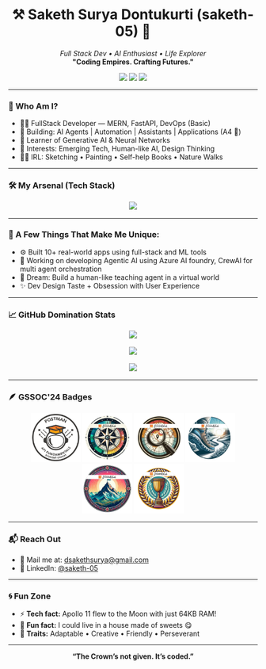 <h1 align="center">⚒️ Saketh Surya Dontukurti (saketh-05) 👑</h1>
<p align="center">
  <em>Full Stack Dev • AI Enthusiast • Life Explorer</em><br>
  <b>"Coding Empires. Crafting Futures."</b>
</p>

<p align="center">
  <a href="https://github.com/saketh-05"><img src="https://img.shields.io/github/followers/saketh-05?style=social" /></a>
  <a href="https://github.com/saketh-05/saketh-05"><img src="https://img.shields.io/github/stars/saketh-05/saketh-05?style=social" /></a>
  <a href="https://twitter.com/intent/tweet?text=Check%20out%20this%20awesome%20GitHub%20profile%20by%20@Saketh_05!&url=https://github.com/saketh-05"><img src="https://img.shields.io/twitter/url?label=Share&style=social&url=https%3A%2F%2Fgithub.com%2Fsaketh-05" /></a>
</p>

---

### 🧠 Who Am I?

- 🧑‍💻 FullStack Developer — MERN, FastAPI, DevOps (Basic)
- 🤖 Building: AI Agents | Automation | Assistants | Applications (A4 🚀)
- 🧬 Learner of Generative AI & Neural Networks
- 🧠 Interests: Emerging Tech, Human-like AI, Design Thinking
- 🧘‍♂️ IRL: Sketching • Painting • Self-help Books • Nature Walks

---

### 🛠️ My Arsenal (Tech Stack)
<p align="center">
  <img src="https://skillicons.dev/icons?i=c,py,js,react,nodejs,express,fastapi,mongodb,postgres,git,docker,vscode,linux,aws" />
</p>

---

### 💎 A Few Things That Make Me Unique:

- ⚙️ Built 10+ real-world apps using full-stack and ML tools
- 🧠 Working on developing Agentic AI using Azure AI foundry, CrewAI for multi agent orchestration
- 🔭 Dream: Build a human-like teaching agent in a virtual world
- ✨ Dev Design Taste + Obsession with User Experience

---

### 📈 GitHub Domination Stats

<p align="center">
  <img src="https://github-readme-streak-stats.herokuapp.com?user=saketh-05&theme=tokyonight&hide_border=true" />
</p>

<p align="center">
  <img src="https://github-readme-stats.vercel.app/api?username=saketh-05&show_icons=true&theme=tokyonight&hide_border=true" />
</p>

<p align="center">
  <img src="https://github-readme-stats.vercel.app/api/top-langs/?username=saketh-05&layout=compact&theme=tokyonight&hide_border=true" />
</p>

---

### 🪶 GSSOC'24 Badges

<p align="center">
  <img src="https://raw.githubusercontent.com/girlscript/girlscript-gssoc-ext24/prod/public/badges/postman.png" width="100" />
  <img src="https://github.com/girlscript/girlscript-gssoc-ext24/blob/prod/public/badges/1.png" width="100" />
  <img src="https://github.com/girlscript/girlscript-gssoc-ext24/blob/prod/public/badges/2.png" width="100" />
  <img src="https://github.com/girlscript/girlscript-gssoc-ext24/blob/prod/public/badges/3.png" width="100" />
  <img src="https://github.com/girlscript/girlscript-gssoc-ext24/blob/prod/public/badges/4.png" width="100" />
  <img src="https://github.com/girlscript/girlscript-gssoc-ext24/blob/prod/public/badges/5.png" width="100" />
</p>

---

### 📬 Reach Out

- 📧 Mail me at: [dsakethsurya@gmail.com](mailto:dsakethsurya@gmail.com)
- 💼 LinkedIn: [@saketh-05](https://www.linkedin.com/in/saketh-05)

---

### 🌀 Fun Zone

- ⚡ **Tech fact:** Apollo 11 flew to the Moon with just 64KB RAM!
- 🍭 **Fun fact:** I could live in a house made of sweets 😋
- 💫 **Traits:** Adaptable • Creative • Friendly • Perseverant

---

<p align="center"><b>“The Crown’s not given. It’s coded.”</b></p>
